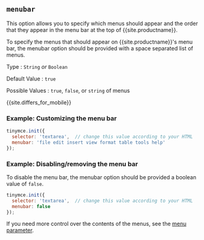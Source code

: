 ## `menubar`

This option allows you to specify which menus should appear and the order that they appear in the menu bar at the top of {{site.productname}}.

To specify the menus that should appear on {{site.productname}}'s menu bar, the menubar option should be provided with a space separated list of menus.

Type
: `String` _or_ `Boolean`

Default Value
: `true`

Possible Values
: `true`, `false`, or `string` of menus

{{site.differs_for_mobile}}

### Example: Customizing the menu bar

```js
tinymce.init({
  selector: 'textarea',  // change this value according to your HTML
  menubar: 'file edit insert view format table tools help'
});
```

### Example: Disabling/removing the menu bar

To disable the menu bar, the menubar option should be provided a boolean value of `false`.

```js
tinymce.init({
  selector: 'textarea',  // change this value according to your HTML
  menubar: false
});
```

If you need more control over the contents of the menus, see the [menu parameter](#menu).
